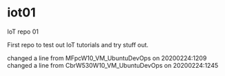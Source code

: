 # iot01
IoT repo 01

First repo to test out IoT tutorials and try stuff out.

changed a line from MFpcW10_VM_UbuntuDevOps on 20200224:1209
changed a line from CbrW530W10_VM_UbuntuDevOps on 20200224:1245
